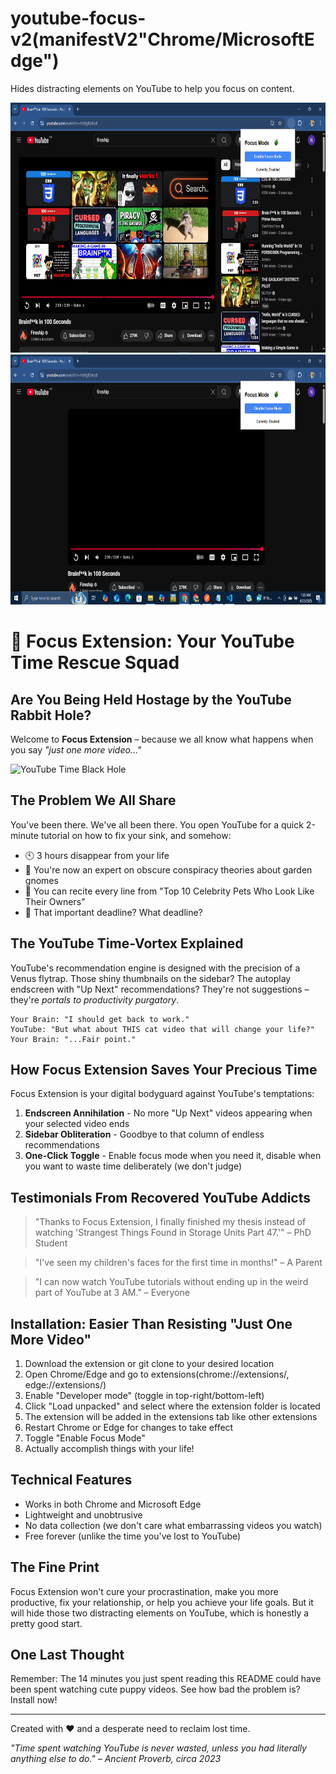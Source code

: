 # youtube-focus-v2(manifestV2"Chrome/MicrosoftEdge")

Hides distracting elements on YouTube to help you focus on content.

<img  alt="Coding" width="800" height = "400" src="/images/Ad5.PNG">

<img  alt="Coding" width="800" height = "400" src="/images/Ad6.PNG">

# 🎯 Focus Extension: Your YouTube Time Rescue Squad

## Are You Being Held Hostage by the YouTube Rabbit Hole?

Welcome to **Focus Extension** – because we all know what happens when you say _"just one more video..."_

![YouTube Time Black Hole](https://media.giphy.com/media/l0HlBO7eyXzSZkJri/giphy.gif)

## The Problem We All Share

You've been there. We've all been there. You open YouTube for a quick 2-minute tutorial on how to fix your sink, and somehow:

- 🕙 3 hours disappear from your life
- 🐰 You're now an expert on obscure conspiracy theories about garden gnomes
- 🧠 You can recite every line from "Top 10 Celebrity Pets Who Look Like Their Owners"
- 💼 That important deadline? What deadline?

## The YouTube Time-Vortex Explained

YouTube's recommendation engine is designed with the precision of a Venus flytrap. Those shiny thumbnails on the sidebar? The autoplay endscreen with "Up Next" recommendations? They're not suggestions – they're _portals to productivity purgatory_.

```
Your Brain: "I should get back to work."
YouTube: "But what about THIS cat video that will change your life?"
Your Brain: "...Fair point."
```

## How Focus Extension Saves Your Precious Time

Focus Extension is your digital bodyguard against YouTube's temptations:

1. **Endscreen Annihilation** - No more "Up Next" videos appearing when your selected video ends
2. **Sidebar Obliteration** - Goodbye to that column of endless recommendations
3. **One-Click Toggle** - Enable focus mode when you need it, disable when you want to waste time deliberately (we don't judge)

## Testimonials From Recovered YouTube Addicts

> "Thanks to Focus Extension, I finally finished my thesis instead of watching 'Strangest Things Found in Storage Units Part 47.'" – PhD Student

> "I've seen my children's faces for the first time in months!" – A Parent

> "I can now watch YouTube tutorials without ending up in the weird part of YouTube at 3 AM." – Everyone

## Installation: Easier Than Resisting "Just One More Video"

1. Download the extension or git clone to your desired location
2. Open Chrome/Edge and go to extensions(chrome://extensions/, edge://extensions/) 
3. Enable "Developer mode" (toggle in top-right/bottom-left)
4. Click "Load unpacked" and select where the extension folder is located
5. The extension will be added in the extensions tab like other extensions
6. Restart Chrome or Edge for changes to take effect
6. Toggle "Enable Focus Mode"
7. Actually accomplish things with your life!

## Technical Features

- Works in both Chrome and Microsoft Edge
- Lightweight and unobtrusive
- No data collection (we don't care what embarrassing videos you watch)
- Free forever (unlike the time you've lost to YouTube)

## The Fine Print

Focus Extension won't cure your procrastination, make you more productive, fix your relationship, or help you achieve your life goals. But it will hide those two distracting elements on YouTube, which is honestly a pretty good start.

## One Last Thought

Remember: The 14 minutes you just spent reading this README could have been spent watching cute puppy videos. See how bad the problem is? Install now!

---

Created with ❤️ and a desperate need to reclaim lost time.

_"Time spent watching YouTube is never wasted, unless you had literally anything else to do." – Ancient Proverb, circa 2023_
